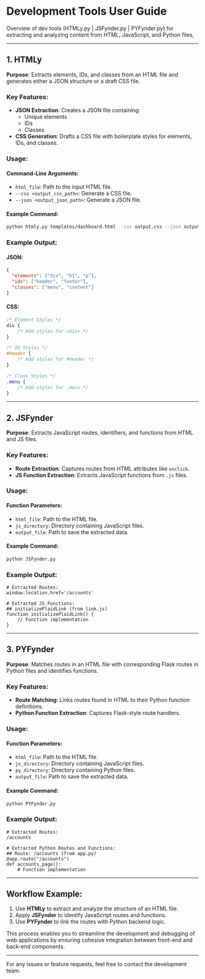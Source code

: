 

# Development Tools User Guide

Overview of dev tools (HTMLy.py | JSFynder.py | PYFynder.py) for extracting and analyzing content from HTML, JavaScript, and Python files,

---

## 1. **HTMLy**

**Purpose**: Extracts elements, IDs, and classes from an HTML file and generates either a JSON structure or a draft CSS file.

### Key Features:
- **JSON Extraction**: Creates a JSON file containing:
  - Unique elements
  - IDs
  - Classes
- **CSS Generation**: Drafts a CSS file with boilerplate styles for elements, IDs, and classes.

### Usage:
#### Command-Line Arguments:
- `html_file`: Path to the input HTML file.
- `--css <output_css_path>`: Generate a CSS file.
- `--json <output_json_path>`: Generate a JSON file.

#### Example Command:
```bash
python htmly.py templates/dashboard.html --css output.css --json output.json
```

### Example Output:
#### JSON:
```json
{
  "elements": ["div", "h1", "p"],
  "ids": ["header", "footer"],
  "classes": ["menu", "content"]
}
```
#### CSS:
```css
/* Element Styles */
div {
    /* Add styles for <div> */
}

/* ID Styles */
#header {
    /* Add styles for #header */
}

/* Class Styles */
.menu {
    /* Add styles for .menu */
}
```

---

## 2. **JSFynder**

**Purpose**: Extracts JavaScript routes, identifiers, and functions from HTML and JS files.

### Key Features:
- **Route Extraction**: Captures routes from HTML attributes like `onclick`.
- **JS Function Extraction**: Extracts JavaScript functions from `.js` files.

### Usage:
#### Function Parameters:
- `html_file`: Path to the HTML file.
- `js_directory`: Directory containing JavaScript files.
- `output_file`: Path to save the extracted data.

#### Example Command:
```bash
python JSFynder.py
```

### Example Output:
```
# Extracted Routes:
window.location.href='/accounts'

# Extracted JS Functions:
## initializePlaidLink (from link.js)
function initializePlaidLink() {
    // Function implementation
}
```

---

## 3. **PYFynder**

**Purpose**: Matches routes in an HTML file with corresponding Flask routes in Python files and identifies functions.

### Key Features:
- **Route Matching**: Links routes found in HTML to their Python function definitions.
- **Python Function Extraction**: Captures Flask-style route handlers.

### Usage:
#### Function Parameters:
- `html_file`: Path to the HTML file.
- `js_directory`: Directory containing JavaScript files.
- `py_directory`: Directory containing Python files.
- `output_file`: Path to save the extracted data.

#### Example Command:
```bash
python PYFynder.py
```

### Example Output:
```
# Extracted Routes:
/accounts

# Extracted Python Routes and Functions:
## Route: /accounts (from app.py)
@app.route("/accounts")
def accounts_page():
    # Function implementation
```

---

## Workflow Example:
1. Use **HTMLy** to extract and analyze the structure of an HTML file.
2. Apply **JSFynder** to identify JavaScript routes and functions.
3. Use **PYFynder** to link the routes with Python backend logic.

This process enables you to streamline the development and debugging of web applications by ensuring cohesive integration between front-end and back-end components.

---

For any issues or feature requests, feel free to contact the development team.

